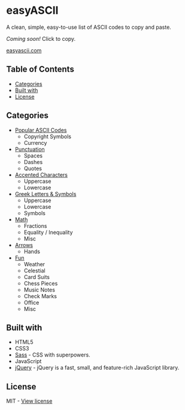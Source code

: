 # easyASCII

A clean, simple, easy-to-use list of ASCII codes to copy and paste.

*Coming soon!* Click to copy.

[easyascii.com](https://easyascii.com)

## Table of Contents

 - [Categories](#categories)
 - [Built with](#built-with)
 - [License](#license)

## Categories

- [Popular ASCII Codes](https://easyascii.com/#popular)
  - Copyright Symbols 
  - Currency
- [Punctuation](https://easyascii.com/#punctuation)
  - Spaces
  - Dashes
  - Quotes
- [Accented Characters](https://easyascii.com/#accent)
  - Uppercase
  - Lowercase
- [Greek Letters & Symbols](https://easyascii.com/#greek)
  - Uppercase
  - Lowercase
  - Symbols
- [Math](https://easyascii.com/#math)
  - Fractions
  - Equality / Inequality
  - Misc
- [Arrows](https://easyascii.com/#arrows)
  - Hands
- [Fun](https://easyascii.com/#fun)
  - Weather
  - Celestial
  - Card Suits
  - Chess Pieces
  - Music Notes
  - Check Marks
  - Office
  - Misc

## Built with

- HTML5
- CSS3
- [Sass](https://sass-lang.com) - CSS with superpowers.
- JavaScript
- [jQuery](https://jquery.com) - jQuery is a fast, small, and feature-rich JavaScript library.

## License 

MIT - [View license](https://github.com/kelbyhawn/easy-ascii/blob/master/LICENSE)
